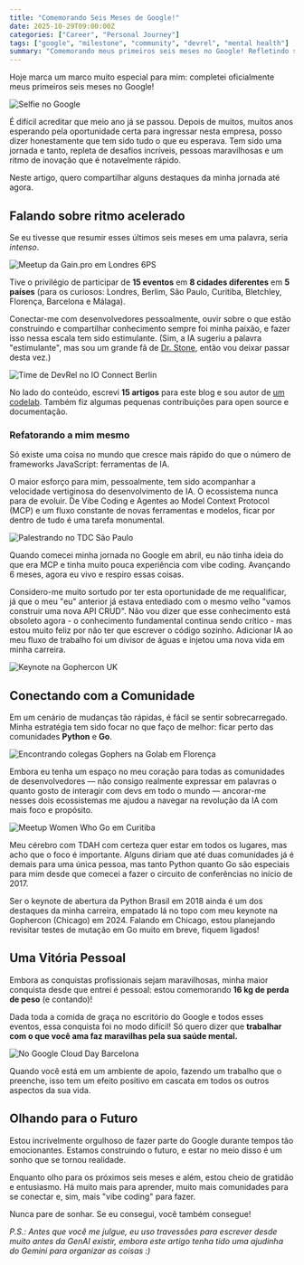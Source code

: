 ```yaml
---
title: "Comemorando Seis Meses de Google!"
date: 2025-10-29T09:00:00Z
categories: ["Career", "Personal Journey"]
tags: ["google", "milestone", "community", "devrel", "mental health"]
summary: "Comemorando meus primeiros seis meses no Google! Refletindo sobre um turbilhão de 15 eventos em 5 países, mergulhando fundo no ecossistema de IA e alcançando um grande marco de saúde pessoal ao longo do caminho."
---
```


Hoje marca um marco muito especial para mim: completei oficialmente meus primeiros seis meses no Google!

![Selfie no Google](image01.jpeg "Selfie no Google")

É difícil acreditar que meio ano já se passou. Depois de muitos, muitos anos esperando pela oportunidade certa para ingressar nesta empresa, posso dizer honestamente que tem sido tudo o que eu esperava. Tem sido uma jornada e tanto, repleta de desafios incríveis, pessoas maravilhosas e um ritmo de inovação que é notavelmente rápido.

Neste artigo, quero compartilhar alguns destaques da minha jornada até agora.

## Falando sobre ritmo acelerado

Se eu tivesse que resumir esses últimos seis meses em uma palavra, seria *intenso*.

![Meetup da Gain.pro em Londres 6PS](image02.jpg "Meetup da Gain.pro em Londres 6PS")

Tive o privilégio de participar de **15 eventos** em **8 cidades diferentes** em **5 países** (para os curiosos: Londres, Berlim, São Paulo, Curitiba, Bletchley, Florença, Barcelona e Málaga).

Conectar-me com desenvolvedores pessoalmente, ouvir sobre o que estão construindo e compartilhar conhecimento sempre foi minha paixão, e fazer isso nessa escala tem sido estimulante. (Sim, a IA sugeriu a palavra "estimulante", mas sou um grande fã de [Dr. Stone](https://www.nicovideo.jp/watch/sm36919684), então vou deixar passar desta vez.)

![Time de DevRel no IO Connect Berlin](image03.jpg "Time de DevRel no IO Connect Berlin")

No lado do conteúdo, escrevi **15 artigos** para este blog e sou autor de [um codelab](https://codelabs.developers.google.com/cloud-gemini-cli-mcp-go?hl=en#0). Também fiz algumas pequenas contribuições para open source e documentação.

### Refatorando a mim mesmo

Só existe uma coisa no mundo que cresce mais rápido do que o número de frameworks JavaScript: ferramentas de IA.

O maior esforço para mim, pessoalmente, tem sido acompanhar a velocidade vertiginosa do desenvolvimento de IA. O ecossistema nunca para de evoluir. De Vibe Coding e Agentes ao Model Context Protocol (MCP) e um fluxo constante de novas ferramentas e modelos, ficar por dentro de tudo é uma tarefa monumental.

![Palestrando no TDC São Paulo](image07.jpeg "Palestrando no TDC São Paulo")

Quando comecei minha jornada no Google em abril, eu não tinha ideia do que era MCP e tinha muito pouca experiência com vibe coding. Avançando 6 meses, agora eu vivo e respiro essas coisas.

Considero-me muito sortudo por ter esta oportunidade de me requalificar, já que o meu "eu" anterior já estava entediado com o mesmo velho "vamos construir uma nova API CRUD". Não vou dizer que esse conhecimento está obsoleto agora - o conhecimento fundamental continua sendo crítico - mas estou muito feliz por não ter que escrever o código sozinho. Adicionar IA ao meu fluxo de trabalho foi um divisor de águas e injetou uma nova vida em minha carreira.

![Keynote na Gophercon UK](image04.jpg "Keynote na Gophercon UK")

## Conectando com a Comunidade

Em um cenário de mudanças tão rápidas, é fácil se sentir sobrecarregado. Minha estratégia tem sido focar no que faço de melhor: ficar perto das comunidades **Python** e **Go**.

![Encontrando colegas Gophers na Golab em Florença](image09.jpeg "Encontrando colegas Gophers na Golab em Florença")

Embora eu tenha um espaço no meu coração para todas as comunidades de desenvolvedores — não consigo realmente expressar em palavras o quanto gosto de interagir com devs em todo o mundo — ancorar-me nesses dois ecossistemas me ajudou a navegar na revolução da IA com mais foco e propósito.

![Meetup Women Who Go em Curitiba](image06.jpeg "Meetup Women Who Go em Curitiba")

Meu cérebro com TDAH com certeza quer estar em todos os lugares, mas acho que o foco é importante. Alguns diriam que até duas comunidades já é demais para uma única pessoa, mas tanto Python quanto Go são especiais para mim desde que comecei a fazer o circuito de conferências no início de 2017.

Ser o keynote de abertura da Python Brasil em 2018 ainda é um dos destaques da minha carreira, empatado lá no topo com meu keynote na Gophercon (Chicago) em 2024. Falando em Chicago, estou planejando revisitar testes de mutação em Go muito em breve, fiquem ligados!

## Uma Vitória Pessoal

Embora as conquistas profissionais sejam maravilhosas, minha maior conquista desde que entrei é pessoal: estou comemorando **16 kg de perda de peso** (e contando)!

Dada toda a comida de graça no escritório do Google e todos esses eventos, essa conquista foi no modo difícil! Só quero dizer que **trabalhar com o que você ama faz maravilhas pela sua saúde mental.**

![No Google Cloud Day Barcelona](image10.jpeg "No Google Cloud Day Barcelona")

Quando você está em um ambiente de apoio, fazendo um trabalho que o preenche, isso tem um efeito positivo em cascata em todos os outros aspectos da sua vida.

## Olhando para o Futuro

Estou incrivelmente orgulhoso de fazer parte do Google durante tempos tão emocionantes. Estamos construindo o futuro, e estar no meio disso é um sonho que se tornou realidade.

Enquanto olho para os próximos seis meses e além, estou cheio de gratidão e entusiasmo. Há muito mais para aprender, muito mais comunidades para se conectar e, sim, mais "vibe coding" para fazer.

Nunca pare de sonhar. Se eu consegui, você também consegue!

*P.S.: Antes que você me julgue, eu uso travessões para escrever desde muito antes da GenAI existir, embora este artigo tenha tido uma ajudinha do Gemini para organizar as coisas :)*

